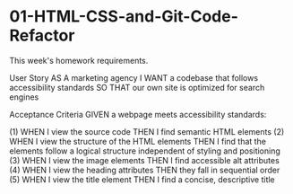 # 01-HTML-CSS-and-Git-Code-Refactor

This week's homework requirements.

User Story
AS A marketing agency I WANT a codebase that follows accessibility standards SO THAT our own site is optimized for search engines

Acceptance Criteria
GIVEN a webpage meets accessibility standards:

(1) WHEN I view the source code THEN I find semantic HTML elements
(2) WHEN I view the structure of the HTML elements THEN I find that the elements follow a logical structure independent of styling and positioning
(3) WHEN I view the image elements THEN I find accessible alt attributes
(4) WHEN I view the heading attributes THEN they fall in sequential order
(5) WHEN I view the title element THEN I find a concise, descriptive title

